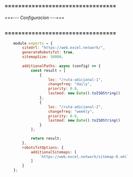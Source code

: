 ### ================================= ###
###### ===--- Configuracion ---=== ######
### ================================= ###

```js
	module.exports = {
	    siteUrl: "https://web.excel.network/", 
	    generateRobotsTxt: true, 
	    sitemapSize: 50000, 
	    
	    additionalPaths: async (config) => {
	        const result = [
				{
					loc: "/ruta-adicional-1",
					changefreq: "daily",
					priority: 0.8,
					lastmod: new Date().toISOString()
				},
				{
					loc: "/ruta-adicional-2",
					changefreq: "weekly",
					priority: 0.6,
					lastmod: new Date().toISOString()
				}
	        ];

	        return result;
	    }, 
	    robotsTxtOptions: {
	        additionalSitemaps: [
	            `https://web.excel.network/sitemap-0.xml`
	        ]
	    }
	};
```